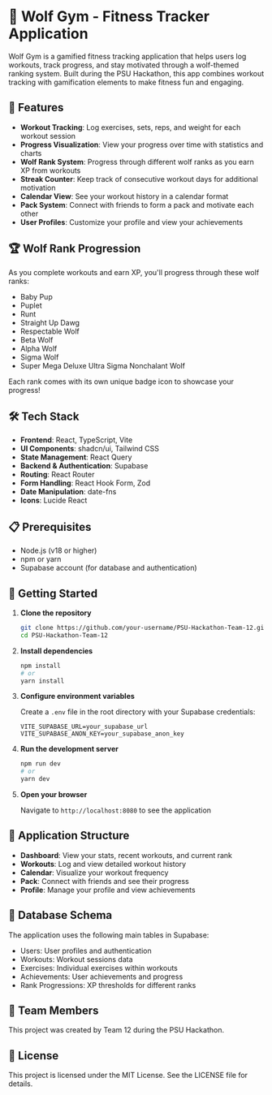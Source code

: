 # 🐺 Wolf Gym - Fitness Tracker Application

Wolf Gym is a gamified fitness tracking application that helps users log workouts, track progress, and stay motivated through a wolf-themed ranking system. Built during the PSU Hackathon, this app combines workout tracking with gamification elements to make fitness fun and engaging.

## 🚀 Features

- **Workout Tracking**: Log exercises, sets, reps, and weight for each workout session
- **Progress Visualization**: View your progress over time with statistics and charts
- **Wolf Rank System**: Progress through different wolf ranks as you earn XP from workouts
- **Streak Counter**: Keep track of consecutive workout days for additional motivation
- **Calendar View**: See your workout history in a calendar format
- **Pack System**: Connect with friends to form a pack and motivate each other
- **User Profiles**: Customize your profile and view your achievements

## 🏆 Wolf Rank Progression

As you complete workouts and earn XP, you'll progress through these wolf ranks:
- Baby Pup
- Puplet
- Runt
- Straight Up Dawg
- Respectable Wolf
- Beta Wolf
- Alpha Wolf
- Sigma Wolf
- Super Mega Deluxe Ultra Sigma Nonchalant Wolf

Each rank comes with its own unique badge icon to showcase your progress!

## 🛠️ Tech Stack

- **Frontend**: React, TypeScript, Vite
- **UI Components**: shadcn/ui, Tailwind CSS
- **State Management**: React Query
- **Backend & Authentication**: Supabase
- **Routing**: React Router
- **Form Handling**: React Hook Form, Zod
- **Date Manipulation**: date-fns
- **Icons**: Lucide React

## 📋 Prerequisites

- Node.js (v18 or higher)
- npm or yarn
- Supabase account (for database and authentication)

## 🚀 Getting Started

1. **Clone the repository**
   ```bash
   git clone https://github.com/your-username/PSU-Hackathon-Team-12.git
   cd PSU-Hackathon-Team-12
   ```

2. **Install dependencies**
   ```bash
   npm install
   # or
   yarn install
   ```

3. **Configure environment variables**
   
   Create a `.env` file in the root directory with your Supabase credentials:
   ```
   VITE_SUPABASE_URL=your_supabase_url
   VITE_SUPABASE_ANON_KEY=your_supabase_anon_key
   ```

4. **Run the development server**
   ```bash
   npm run dev
   # or
   yarn dev
   ```

5. **Open your browser**
   
   Navigate to `http://localhost:8080` to see the application

## 📱 Application Structure

- **Dashboard**: View your stats, recent workouts, and current rank
- **Workouts**: Log and view detailed workout history
- **Calendar**: Visualize your workout frequency
- **Pack**: Connect with friends and see their progress
- **Profile**: Manage your profile and view achievements

## 🧠 Database Schema

The application uses the following main tables in Supabase:
- Users: User profiles and authentication
- Workouts: Workout sessions data
- Exercises: Individual exercises within workouts
- Achievements: User achievements and progress
- Rank Progressions: XP thresholds for different ranks

## 🤝 Team Members

This project was created by Team 12 during the PSU Hackathon.

## 📄 License

This project is licensed under the MIT License. See the LICENSE file for details.
